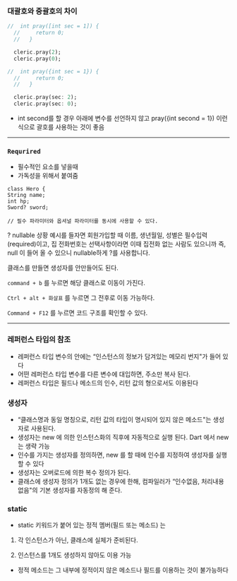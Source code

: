 ### 대괄호와 중괄호의 차이

```dart
//  int pray([int sec = 1]) {
  //     return 0;
  //   }

  cleric.pray(2);
  cleric.pray(0);

//  int pray({int sec = 1}) {
  //     return 0;
  //   }

  cleric.pray(sec: 2);
  cleric.pray(sec: 0);
```

- int second를 할 경우 아래에 변수를 선언하지 않고 pray({int second = 1}) 이런 식으로 괄호를 사용하는 것이 좋음

---

### `Requrired`

- 필수적인 요소를 넣을때
- 가독성을 위해서 붙여줌

```dart
class Hero {
String name;
int hp;
Sword? sword;

// 필수 파라미터와 옵셔널 파라미터를 동시에 사용할 수 있다.
```
? nullable 상황 예시를 들자면 회원가입할 때
이름, 생년월일, 성별은 필수입력(required)이고,
집 전화번호는 선택사항이라면 이때 집전화 없는 사람도 있으니까 즉, null 이 들어 올 수 있으니 nullable하게 ?를 사용합니다.

클래스를 만들면 생성자를 안만들어도 된다.

`command + b` 를 누르면 해당 클래스로 이동이 가진다.

`Ctrl + alt + 화살표` 를 누르면 그 전후로 이동 가능하다. 

`Command + F12` 를 누르면 코드 구조를 확인할 수 있다.

---

### 레퍼런스 타입의 참조

- 레퍼런스 타입 변수의 안에는 “인스턴스의 정보가 담겨있는 메모리 번지"가 들어 있다
- 어떤 레퍼런스 타입 변수를 다른 변수에 대입하면, 주소만 복사 된다.
- 레퍼런스 타입은 필드나 메소드의 인수, 리턴 값의 형으로서도 이용된다

### 생성자

- “클래스명과 동일 명칭으로, 리턴 값의 타입이 명시되어 있지 않은 메소드"는 생성자로 사용된다.
- 생성자는 new 에 의한 인스턴스화의 직후에 자동적으로 실행 된다. Dart 에서 new는 생략 가능
- 인수를 가지는 생성자를 정의하면, new 를 할 때에 인수를 지정하여 생성자를 실행할 수 있다
- 생성자는 오버로드에 의한 복수 정의가 된다.
- 클래스에 생성자 정의가 1개도 없는 경우에 한해, 컴파일러가 “인수없음, 처리내용없음"의 기본 생성자를 자동정의 해 준다.

### static

- static 키워드가 붙어 있는 정적 멤버(필드 또는 메소드) 는

1. 각 인스턴스가 아닌, 클래스에 실체가 준비된다.

2. 인스턴스를 1개도 생성하지 않아도 이용 가능

- 정적 메소드는 그 내부에 정적이지 않은 메소드나 필드를 이용하는 것이 불가능하다

